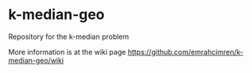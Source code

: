 # k-median-geo

Repository for the k-median problem

More information is at the wiki page
https://github.com/emrahcimren/k-median-geo/wiki
